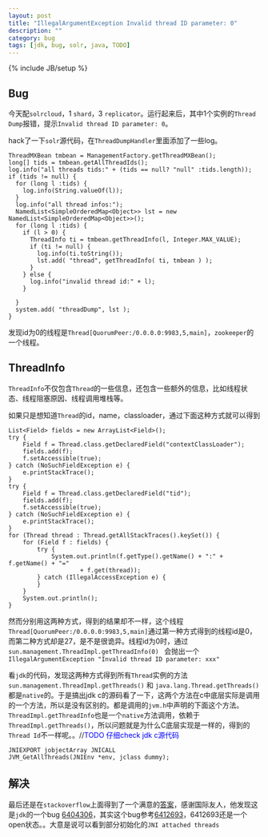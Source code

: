 ```yaml
---
layout: post
title: "IllegalArgumentException Invalid thread ID parameter: 0"
description: ""
category: bug
tags: [jdk, bug, solr, java, TODO]
---
```

{% include JB/setup %}

## Bug

今天配`solrcloud`，1 `shard`，3 `replicator`。运行起来后，其中1个实例的`Thread Dump`报错，提示`Invalid thread ID parameter: 0`。

hack了一下`solr`源代码，在`ThreadDumpHandler`里面添加了一些log。

	ThreadMXBean tmbean = ManagementFactory.getThreadMXBean();
	long[] tids = tmbean.getAllThreadIds();
	log.info("all threads tids:" + (tids == null? "null" :tids.length));
	if (tids != null) {
	  for (long l :tids) {
	    log.info(String.valueOf(l));
	  }
	  log.info("all thread infos:");
	  NamedList<SimpleOrderedMap<Object>> lst = new NamedList<SimpleOrderedMap<Object>>();
	  for (long l :tids) {
	    if (l > 0) {
	      ThreadInfo ti = tmbean.getThreadInfo(l, Integer.MAX_VALUE);
	      if (ti != null) {
	        log.info(ti.toString());
	        lst.add( "thread", getThreadInfo( ti, tmbean ) );
	      }
	    } else {
	      log.info("invalid thread id:" + l);
	    }

	  }
	  system.add( "threadDump", lst );
	}


发现id为0的线程是`Thread[QuorumPeer:/0.0.0.0:9983,5,main]`，`zookeeper`的一个线程。

## ThreadInfo

`ThreadInfo`不仅包含`Thread`的一些信息，还包含一些额外的信息，比如线程状态、线程阻塞原因、线程调用堆栈等。

如果只是想知道`Thread`的id，name，classloader，通过下面这种方式就可以得到

	List<Field> fields = new ArrayList<Field>();
	try {
	    Field f = Thread.class.getDeclaredField("contextClassLoader");
	    fields.add(f);
	    f.setAccessible(true);
	} catch (NoSuchFieldException e) {
	    e.printStackTrace();
	}
	try {
	    Field f = Thread.class.getDeclaredField("tid");
	    fields.add(f);
	    f.setAccessible(true);
	} catch (NoSuchFieldException e) {
	    e.printStackTrace();
	}
	for (Thread thread : Thread.getAllStackTraces().keySet()) {
	    for (Field f : fields) {
	        try {
	            System.out.println(f.getType().getName() + ":" + f.getName() + "=" 
	                    + f.get(thread));
	        } catch (IllegalAccessException e) {
	        }   
	    }   
	    System.out.println();
	}

然而分别用这两种方式，得到的结果却不一样，这个线程`Thread[QuorumPeer:/0.0.0.0:9983,5,main]`通过第一种方式得到的线程id是0，而第二种方式却是27，是不是很诡异。线程id为0时，通过 `sun.management.ThreadImpl.getThreadInfo(0) ` 会抛出一个`IllegalArgumentException "Invalid thread ID parameter: xxx"`

看`jdk`的代码，发现这两种方式得到所有`Thread`实例的方法`sun.management.ThreadImpl.getThreads()` 和 `java.lang.Thread.getThreads()` 都是`native`的。于是搞出jdk c的源码看了一下，这两个方法在c中底层实际是调用的一个方法，所以是没有区别的。都是调用的`jvm.h`中声明的下面这个方法。
`ThreadImpl.getThreadInfo`也是一个`native`方法调用，依赖于`ThreadImpl.getThreads()`，所以问题就是为什么C底层实现是一样的，得到的`Thread Id`不一样呢。。//<span style='color:blue'>TODO 仔细check jdk c源代码</span>

	JNIEXPORT jobjectArray JNICALL
	JVM_GetAllThreads(JNIEnv *env, jclass dummy);


## 解决

最后还是在`stackoverflow`上面得到了一个满意的[答案](http://stackoverflow.com/questions/13081425/invalid-thread-id-parameter-0-java-how-could-this-happen)，感谢国际友人，他发现这是`jdk`的一个bug [6404306](http://bugs.sun.com/bugdatabase/view_bug.do?bug_id=6404306)，其实这个bug参考[6412693](http://bugs.sun.com/bugdatabase/view_bug.do?bug_id=6412693)，6412693还是一个open状态。。大意是说可以看到部分初始化的`JNI attached threads`
